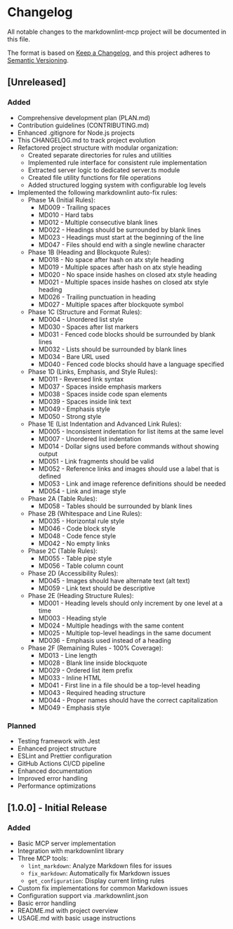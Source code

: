 # Changelog

All notable changes to the markdownlint-mcp project will be documented in this file.

The format is based on [Keep a Changelog](https://keepachangelog.com/en/1.0.0/),
and this project adheres to [Semantic Versioning](https://semver.org/spec/v2.0.0.html).

## [Unreleased]

### Added
- Comprehensive development plan (PLAN.md)
- Contribution guidelines (CONTRIBUTING.md)
- Enhanced .gitignore for Node.js projects
- This CHANGELOG.md to track project evolution
- Refactored project structure with modular organization:
  - Created separate directories for rules and utilities
  - Implemented rule interface for consistent rule implementation
  - Extracted server logic to dedicated server.ts module
  - Created file utility functions for file operations
  - Added structured logging system with configurable log levels
- Implemented the following markdownlint auto-fix rules:
  - Phase 1A (Initial Rules):
    - MD009 - Trailing spaces
    - MD010 - Hard tabs
    - MD012 - Multiple consecutive blank lines
    - MD022 - Headings should be surrounded by blank lines
    - MD023 - Headings must start at the beginning of the line
    - MD047 - Files should end with a single newline character
  - Phase 1B (Heading and Blockquote Rules):
    - MD018 - No space after hash on atx style heading
    - MD019 - Multiple spaces after hash on atx style heading
    - MD020 - No space inside hashes on closed atx style heading
    - MD021 - Multiple spaces inside hashes on closed atx style heading
    - MD026 - Trailing punctuation in heading
    - MD027 - Multiple spaces after blockquote symbol
  - Phase 1C (Structure and Format Rules):
    - MD004 - Unordered list style
    - MD030 - Spaces after list markers
    - MD031 - Fenced code blocks should be surrounded by blank lines
    - MD032 - Lists should be surrounded by blank lines
    - MD034 - Bare URL used
    - MD040 - Fenced code blocks should have a language specified
  - Phase 1D (Links, Emphasis, and Style Rules):
    - MD011 - Reversed link syntax
    - MD037 - Spaces inside emphasis markers
    - MD038 - Spaces inside code span elements
    - MD039 - Spaces inside link text
    - MD049 - Emphasis style
    - MD050 - Strong style
  - Phase 1E (List Indentation and Advanced Link Rules):
    - MD005 - Inconsistent indentation for list items at the same level
    - MD007 - Unordered list indentation
    - MD014 - Dollar signs used before commands without showing output
    - MD051 - Link fragments should be valid
    - MD052 - Reference links and images should use a label that is defined
    - MD053 - Link and image reference definitions should be needed
    - MD054 - Link and image style
  - Phase 2A (Table Rules):
    - MD058 - Tables should be surrounded by blank lines
  - Phase 2B (Whitespace and Line Rules):
    - MD035 - Horizontal rule style
    - MD046 - Code block style
    - MD048 - Code fence style
    - MD042 - No empty links
  - Phase 2C (Table Rules):
    - MD055 - Table pipe style
    - MD056 - Table column count
  - Phase 2D (Accessibility Rules):
    - MD045 - Images should have alternate text (alt text)
    - MD059 - Link text should be descriptive
  - Phase 2E (Heading Structure Rules):
    - MD001 - Heading levels should only increment by one level at a time
    - MD003 - Heading style
    - MD024 - Multiple headings with the same content
    - MD025 - Multiple top-level headings in the same document
    - MD036 - Emphasis used instead of a heading
  - Phase 2F (Remaining Rules - 100% Coverage):
    - MD013 - Line length
    - MD028 - Blank line inside blockquote
    - MD029 - Ordered list item prefix
    - MD033 - Inline HTML
    - MD041 - First line in a file should be a top-level heading
    - MD043 - Required heading structure
    - MD044 - Proper names should have the correct capitalization
    - MD049 - Emphasis style

### Planned
- Testing framework with Jest
- Enhanced project structure
- ESLint and Prettier configuration
- GitHub Actions CI/CD pipeline
- Enhanced documentation
- Improved error handling
- Performance optimizations

## [1.0.0] - Initial Release

### Added
- Basic MCP server implementation
- Integration with markdownlint library
- Three MCP tools:
  - `lint_markdown`: Analyze Markdown files for issues
  - `fix_markdown`: Automatically fix Markdown issues
  - `get_configuration`: Display current linting rules
- Custom fix implementations for common Markdown issues
- Configuration support via .markdownlint.json
- Basic error handling
- README.md with project overview
- USAGE.md with basic usage instructions
